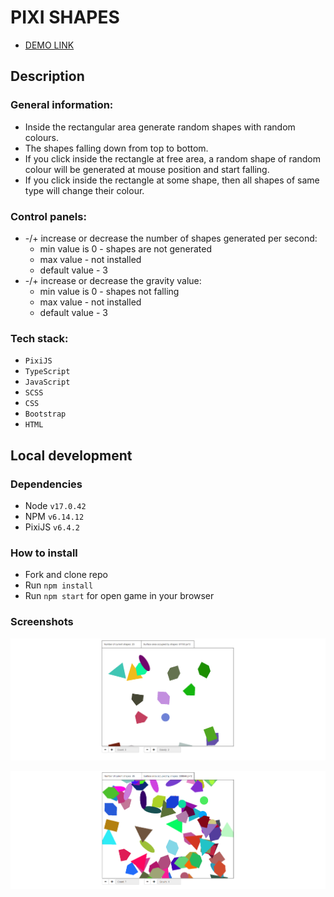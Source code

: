 <h1>PIXI SHAPES</h1>
<ul>
  <li><a href="https://olexandr-trubin-koshyk.github.io/digicode-tt/" taget="_blank">DEMO LINK</a></li>
</ul>
<h2>Description</h2>
<h3>General information:</h3>
<ul>
  <li>
    Inside the rectangular area generate random shapes with random colours. 
  </li>
   <li>
    The shapes falling down from top to bottom.
   </li>
  <li>
    If you click inside the rectangle at free area, a random shape of random colour will be generated at mouse position and start falling.
   </li>
    <li>
    If you click inside the rectangle at some shape, then all shapes of same type will change their colour.
   </li>
</ul>
<h3>Control panels:</h3>
<ul>
  <li>
    -/+ increase or decrease the number of shapes generated per second:
         <ul>
       <li>min value is 0 - shapes are not generated</li>
       <li>max value - not installed</li>
       <li>default value - 3</li>
     </ul>
  </li>
   <li>
    -/+ increase or decrease the gravity value:
     <ul>
       <li>min value is 0 - shapes not falling</li>
       <li>max value - not installed</li>
       <li>default value - 3</li>
     </ul>
   </li>
</ul>
<h3>Tech stack:</h3>
<ul>
  <li><code>PixiJS</code></li>
   <li><code>TypeScript</code></li>
  <li><code>JavaScript</code></li>
  <li><code>SCSS</code></li>
  <li><code>CSS</code></li>
  <li><code>Bootstrap</code></li>
  <li><code>HTML</code></li>
</ul>
<h2>Local development</h2>
<h3>Dependencies</h3>
<ul>
  <li>Node <code>v17.0.42</code></li>
  <li>NPM <code>v6.14.12</code></li>
  <li>PixiJS <code>v6.4.2</code></li>
</ul>
<h3>How to install</h3>
<ul>
  <li>Fork and clone repo</li>
  <li>Run <code>npm install</code></li>
  <li>Run <code>npm start</code> for open game in your browser</li>
</ul>

<h3>Screenshots</h3>

![Screenshot #1](https://github.com/Olexandr-Trubin-Koshyk/digicode-tt/blob/main/screenshots/shapes1.png?raw=true)

![Screenshot #2](https://github.com/Olexandr-Trubin-Koshyk/digicode-tt/blob/main/screenshots/shapes2.png?raw=true)
